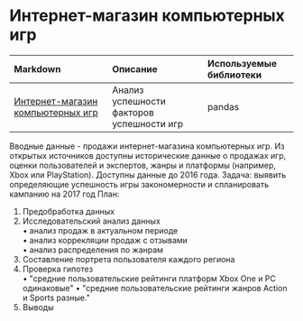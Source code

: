 # Интернет-магазин компьютерных игр

| Markdown              | Описание           | Используемые библиотеки                     |
| :-------------------- | :--------------------  |:--------------------|
| [Интернет-магазин компьютерных игр](https://github.com/LebedevaAnn/GameOnlineShop/blob/main/Интернет-магазин%20компьютерных%20игр%20(1).ipynb) | Анализ успешности факторов успешности игр| pandas |


Вводные данные - продажи интернет-магазина компьютерных игр. Из открытых источников доступны исторические данные о продажах игр, оценки пользователей и экспертов, жанры и платформы (например, Xbox или PlayStation). Доступны данные до 2016 года.
Задача: выявить определяющие успешность игры закономерности и спланировать кампанию на 2017 год
План:
1.	Предобработка данных
2.	Исследовательский анализ данных  
•	анализ продаж в актуальном периоде  
•	анализ коррекляции продаж с отзывами  
•	анализ распределения по жанрам  
3.	Составление портрета пользователя каждого региона
4.	Проверка гипотез  
•	"средние пользовательские рейтинги платформ Xbox One и PC одинаковые" 
•	"средние пользовательские рейтинги жанров Action и Sports разные."  
5.	Выводы
